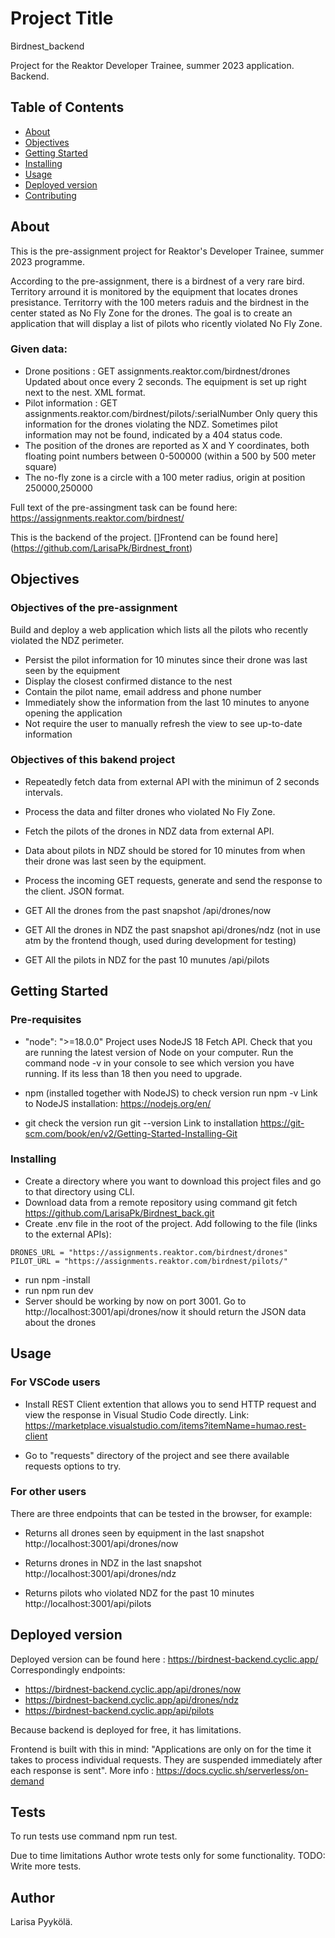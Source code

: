 # Project Title

Birdnest_backend

Project for the Reaktor Developer Trainee, summer 2023 application. Backend.

## Table of Contents

- [About](#about)
- [Objectives](#objectives)
- [Getting Started](#getting_started)
- [Installing](#installing)
- [Usage](#usage)
- [Deployed version](#deployed)
- [Contributing](#contributing)

## About

This is the pre-assignment project for Reaktor's Developer Trainee, summer 2023 programme.

According to the pre-assignment, there is a birdnest of a very rare bird. Territory arround it is monitored by the equipment that locates drones presistance. Territorry with the 100 meters raduis and the birdnest in the center stated as No Fly Zone for the drones. The goal is to create an application that will display a list of pilots who ricently violated No Fly Zone.

### Given data:

- Drone positions : GET assignments.reaktor.com/birdnest/drones
  Updated about once every 2 seconds. The equipment is set up right next to the nest. XML format.
- Pilot information : GET assignments.reaktor.com/birdnest/pilots/:serialNumber
  Only query this information for the drones violating the NDZ. Sometimes pilot information may not be found, indicated by a 404 status code.
- The position of the drones are reported as X and Y coordinates, both floating point numbers between 0-500000 (within a 500 by 500 meter square)
- The no-fly zone is a circle with a 100 meter radius, origin at position 250000,250000

Full text of the pre-assingment task can be found here: https://assignments.reaktor.com/birdnest/

This is the backend of the project.
[]Frontend can be found here] (https://github.com/LarisaPk/Birdnest_front)

## Objectives

### Objectives of the pre-assignment

Build and deploy a web application which lists all the pilots who recently violated the NDZ perimeter.

- Persist the pilot information for 10 minutes since their drone was last seen by the equipment
- Display the closest confirmed distance to the nest
- Contain the pilot name, email address and phone number
- Immediately show the information from the last 10 minutes to anyone opening the application
- Not require the user to manually refresh the view to see up-to-date information

### Objectives of this bakend project

- Repeatedly fetch data from external API with the minimun of 2 seconds intervals.
- Process the data and filter drones who violated No Fly Zone.
- Fetch the pilots of the drones in NDZ data from external API.
- Data about pilots in NDZ should be stored for 10 minutes from when their drone was last seen by the equipment.
- Process the incoming GET requests, generate and send the response to the client. JSON format.

- GET All the drones from the past snapshot
  /api/drones/now

- GET All the drones in NDZ the past snapshot
  api/drones/ndz
  (not in use atm by the frontend though, used during development for testing)

- GET All the pilots in NDZ for the past 10 munutes
  /api/pilots

## Getting Started

### Pre-requisites

- "node": ">=18.0.0"
  Project uses NodeJS 18 Fetch API.
  Check that you are running the latest version of Node on your computer. Run the command node -v in your console to see which version you have running. If its less than 18 then you need to upgrade.

- npm (installed together with NodeJS) to check version run npm -v
  Link to NodeJS installation: https://nodejs.org/en/

- git
  check the version run git --version
  Link to installation
  https://git-scm.com/book/en/v2/Getting-Started-Installing-Git

### Installing

- Create a directory where you want to download this project files and go to that directory using CLI.
- Download data from a remote repository using command git fetch https://github.com/LarisaPk/Birdnest_back.git
- Create .env file in the root of the project. Add following to the file (links to the external APIs):

```
DRONES_URL = "https://assignments.reaktor.com/birdnest/drones"
PILOT_URL = "https://assignments.reaktor.com/birdnest/pilots/"
```

- run npm -install
- run npm run dev
- Server should be working by now on port 3001.
  Go to http://localhost:3001/api/drones/now it should return the JSON data about the drones

## Usage

### For VSCode users

- Install REST Client extention that allows you to send HTTP request and view the response in Visual Studio Code directly.
  Link: https://marketplace.visualstudio.com/items?itemName=humao.rest-client

- Go to "requests" directory of the project and see there available requests options to try.

### For other users

There are three endpoints that can be tested in the browser, for example:

- Returns all drones seen by equipment in the last snapshot
  http://localhost:3001/api/drones/now

- Returns drones in NDZ in the last snapshot
  http://localhost:3001/api/drones/ndz

- Returns pilots who violated NDZ for the past 10 minutes
  http://localhost:3001/api/pilots

## Deployed version

Deployed version can be found here : <https://birdnest-backend.cyclic.app/>
Correspondingly endpoints:

- https://birdnest-backend.cyclic.app/api/drones/now
- https://birdnest-backend.cyclic.app/api/drones/ndz
- https://birdnest-backend.cyclic.app/api/pilots

Because backend is deployed for free, it has limitations.

Frontend is built with this in mind:
"Applications are only on for the time it takes to process individual requests. They are suspended immediately after each response is sent".
More info : https://docs.cyclic.sh/serverless/on-demand

## Tests

To run tests use command npm run test.

Due to time limitations Author wrote tests only for some functionality.
TODO: Write more tests.

## Author

Larisa Pyykölä.
